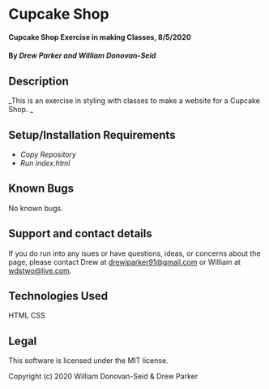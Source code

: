 # Cupcake Shop

#### Cupcake Shop Exercise in making Classes, 8/5/2020

#### By _**Drew Parker and William Donovan-Seid**_

## Description

_This is an exercise in styling with classes to make a website for a Cupcake Shop. _

## Setup/Installation Requirements

* _Copy Repository_
* _Run index.html_

## Known Bugs

No known bugs.

## Support and contact details

If you do run into any isues or have questions, ideas, or concerns about the page, please contact Drew at drewjparker91@gmail.com or William at wdstwo@live.com.

## Technologies Used

HTML
CSS

## Legal

This software is licensed under the MIT license.

Copyright (c) 2020 William Donovan-Seid & Drew Parker